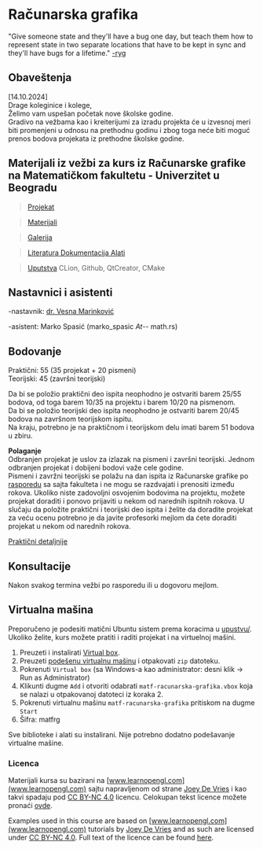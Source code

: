 # Računarska grafika 

"Give someone state and they'll have a bug one day, but teach them how to represent state in two separate locations that have to be kept in sync and they'll have bugs for a lifetime." [-ryg](https://twitter.com/rygorous/status/1507178315886444544)

## Obaveštenja 
[14.10.2024]  
Drage koleginice i kolege,  
Želimo vam uspešan početak nove školske godine.  
Gradivo na vežbama kao i kreiterijumi za izradu projekta će u izvesnoj meri biti promenjeni u odnosu na prethodnu godinu i zbog toga neće biti moguć prenos bodova projekata iz prethodne školske godine.  

## Materijali iz vežbi za kurs iz Računarske grafike na Matematičkom fakultetu - Univerzitet u Beogradu

> [Projekat](projekat/) 

> [Materijali](materijali/) 

> [Galerija](gallery/)

> [Literatura Dokumentacija Alati](docs/)

> [Uputstva](uputstva/) CLion, Github, QtCreator, CMake


## Nastavnici i asistenti
-nastavnik: [dr. Vesna Marinković](http://poincare.matf.bg.ac.rs/~vesnap/grafika.html)

-asistent: Marko Spasić (marko_spasic _At_-- math.rs)

## Bodovanje  
Praktični: 55 (35 projekat + 20 pismeni)  
Teorijski: 45 (završni teorijski)  

Da bi se položio praktični deo ispita neophodno je ostvariti barem 25/55 bodova, od toga barem 10/35 na projektu i barem 10/20 na pismenom.  
Da bi se položio teorijski deo ispita neophodno je ostvariti barem 20/45 bodova na završnom teorijskom ispitu.  
Na kraju, potrebno je na praktičnom i teorijskom delu imati barem 51 bodova u zbiru.  

**Polaganje**  
Odbranjen projekat je uslov za izlazak na pismeni i završni teorijski. Jednom odbranjen projekat i dobijeni bodovi važe cele godine.  
Pismeni i zavržni teorijski se polažu na dan ispita iz Računarske grafike po [rasporedu](http://www.matf.bg.ac.rs/m/36/raspored-ispita/) sa sajta fakulteta i ne mogu se razdvajati i prenositi između rokova.
Ukoliko niste zadovoljni osvojenim bodovima na projektu, možete projekat doraditi i ponovo prijaviti u nekom od narednih ispitnih rokova. 
U slučaju da položite praktični i teorijski deo ispita i želite da doradite projekat za veću ocenu potrebno je da javite profesorki mejlom da ćete doraditi projekat u nekom od narednih rokova.   

[Praktični detaljnije](projekat/)  

## Konsultacije
Nakon svakog termina vežbi po rasporedu ili u dogovoru mejlom.

## Virtualna mašina

Preporučeno je podesiti matični Ubuntu sistem prema koracima u [upustvu/](upustva/).  
Ukoliko želite, kurs možete pratiti i raditi projekat i na virtuelnoj mašini. 

1. Preuzeti i instalirati [Virtual box](https://www.virtualbox.org/).  
2. Preuzeti [podešenu virtualnu mašinu](https://drive.google.com/file/d/1D9aU4ycOEYfl13VvGkwefDfqct5b3uAx/view?usp=drive_link) i otpakovati `zip` datoteku.  
3. Pokrenuti `Virtual box` (sa Windows-a kao administrator: desni klik -> Run as Administrator) 
4. Klikunti dugme `Add` i otvoriti odabrati `matf-racunarska-grafika.vbox` koja se nalazi u otpakovanoj datoteci iz koraka 2.  
5. Pokrenuti virtualnu mašinu `matf-racunarska-grafika` pritiskom na dugme `Start`  
6. Šifra: matfrg

Sve biblioteke i alati su instalirani. Nije potrebno dodatno podešavanje virtualne mašine.  

### Licenca
Materijali kursa su bazirani na [www.learnopengl.com](www.learnopengl.com) sajtu napravljenom od strane [Joey De Vries](https://joeydevries.com/#home) i kao takvi spadaju pod [CC BY-NC 4.0](https://creativecommons.org/licenses/by-nc/4.0/) licencu. Celokupan tekst licence možete pronaći [ovde](https://creativecommons.org/licenses/by/4.0/legalcode).



Examples used in this course are based on [www.learnopengl.com](www.learnopengl.com) tutorials by [Joey De Vries](https://joeydevries.com/#home) and as such are licensed under [CC BY-NC 4.0](https://creativecommons.org/licenses/by-nc/4.0/). Full text of the licence can be found [here](https://creativecommons.org/licenses/by/4.0/legalcode).
